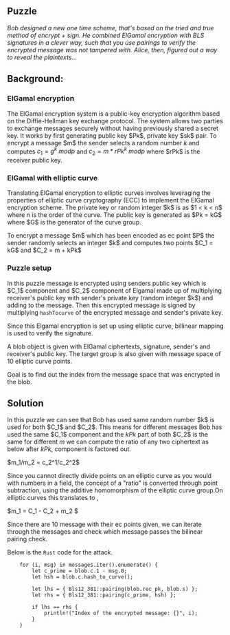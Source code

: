 ## Puzzle
*Bob designed a new one time scheme, that's based on the tried and true method of encrypt + sign. He combined ElGamal encryption with BLS signatures in a clever way, such that you use pairings to verify the encrypted message was not tampered with. Alice, then, figured out a way to reveal the plaintexts...*




## Background:

### ElGamal encryption
The ElGamal encryption system is a public-key encryption algorithm based on the Diffie-Hellman key exchange protocol. The system allows two parties to exchange messages securely without having previously shared a secret key. It works by first generating public key $Pk\$, private  key $sk\$ pair. To encrypt a message $m\$ the sender selects a random number $k$ and computes $c_1 = g^k\ mod p$ and $c_2 = m * rPk^k\ mod p$ where $rPk\$ is the receiver public key.



### ElGamal with elliptic curve
Translating ElGamal encryption to elliptic curves involves leveraging the properties of elliptic curve cryptography (ECC) to implement the ElGamal encryption scheme. The private key or random integer $k\$ is as $1 < k < n\$ where n is the order of the curve. The public key is generated as $Pk = kG\$ where $G\$ is the generator of the curve group.

To encrypt a message $m\$ which has been encoded as ec point $P\$ the sender randomly selects an integer $k\$ and computes two points $C_1 = kG\$ and $C_2 = m + kPk\$

### Puzzle setup
In this puzzle message is encrypted using senders public key which is $C_1\$ component and $C_2\$ component of Elgamal made up of multiplying receiver's public key with sender's private key (random integer $k\$) and adding to the message. 
Then this encrypted message is signed by multiplying `hashTocurve` of the encrypted message and sender's private key.

Since this Elgamal encryption is set up using elliptic curve, billinear mapping is used to verify the signature. 

A blob object is given with ElGamal ciphertexts, signature, sender's and receiver's public key. The target group is also given with message space of 10 elliptic curve points.

Goal is to find out the index from the message space that was encrypted in the blob. 


## Solution
In this puzzle we can see that Bob has used same random number $k\$ is used for both $C_1\$ and $C_2\$. This means for different messages Bob has used the same $C_1\$ component and the $kPk$ part  of both $C_2\$ is the same for different $m$ we can compute the ratio of any two ciphertext as below after $kPk$, component is factored out.

$m_1/m_2 = c_2^1/c_2^2\$

Since you cannot directly divide points on an elliptic curve as you would with numbers in a field, the concept of a "ratio" is converted through point subtraction, using the additive homomorphism of the elliptic curve group.On elliptic curves this translates to ,

$m_1 = C_1 - C_2 + m_2 \$


Since there are 10 message with their ec points given, we can iterate through the messages and check which message passes the bilinear pairing check.

Below is the `Rust` code for the attack.

```
    for (i, msg) in messages.iter().enumerate() {
        let c_prime = blob.c.1 - msg.0;
        let hsh = blob.c.hash_to_curve();

        let lhs = { Bls12_381::pairing(blob.rec_pk, blob.s) };
        let rhs = { Bls12_381::pairing(c_prime, hsh) };

        if lhs == rhs {
            println!("Index of the encrypted message: {}", i);
        }
    }

```




